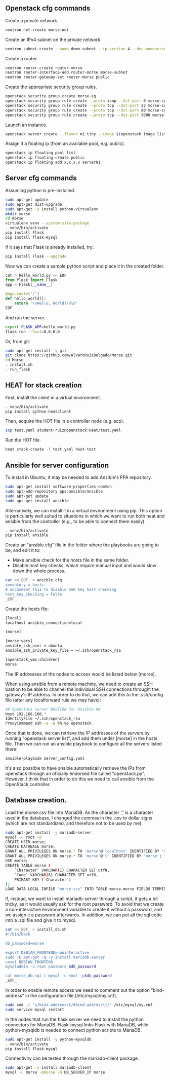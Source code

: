 ## Openstack cfg commands

Create a private network.
```bash
neutron net-create morse-net
```

Create an IPv4 subnet on the private network.
```bash
neutron subnet-create --name demo-subnet --ip-version 4 --dns-nameserver 8.8.4.4 morse-net 192.168.0.0/24
```

Create a router.
```bash
neutron router-create router-morse
neutron router-interface-add router-morse morse-subnet
neutron router-gateway-set router-morse public
```

Create the appropriate security group rules.
```bash
openstack security group create morse-sg
openstack security group rule create --proto icmp --dst-port 0 morse-sg
openstack security group rule create --proto tcp --dst-port 22 morse-sg
openstack security group rule create --proto tcp --dst-port 80 morse-sg
openstack security group rule create --proto tcp --dst-port 5000 morse-sg

```

Launch an instance.
```bash
openstack server create --flavor m1.tiny --image $(openstack image list | awk '/Ubuntu/ {print $2}') --nic net-id=$(openstack network list | awk '/ morse-net / {print $2}') --security-group morse-sg --key-name mykey server-01
```

Assign it a floating ip (from an available pool, e.g. public).
```bash
openstack ip floating pool list
openstack ip floating create public
openstack ip floating add x.x.x.x server01
```

## Server cfg commands

Assuming python is pre-installed.
```bash
sudo apt-get update
sudo apt-get dist-upgrade
sudo apt-get -y install python-virtualenv
mkdir morse
cd morse
virtualenv venv --system-site-package
. venv/bin/activate
pip install Flask
pip install flask-mysql
```
If it says that Flask is already installed, try:
```bash
pip install Flask --upgrade
```

Now we can create a sample python script and place it in the created folder.
```Python
cat > hello_world.py << EOF
from flask import Flask
app = Flask(__name__)

@app.route('/')
def hello_world():
    return '\nHello, World!\n\n'
EOF
```

And run the server.
```bash
export FLASK_APP=hello_world.py
flask run --host=0.0.0.0
```

Or, from git:
```bash
sudo apt-get install -y git
git clone https://github.com/AlvaroRuizDelgado/Morse.git
cd Morse
. install.sh
. run_flask
```

## HEAT for stack creation

First, install the client in a virtual environment.
```bash
. venv/bin/activate
pip install python-heatclient
```

Then, acquire the HOT file in a controller node (e.g. scp).
```bash
scp test.yaml student-ruiz@openstack:Heat/test.yaml
```

Run the HOT file.
```bash
heat stack-create -f test.yaml heat-test
```

## Ansible for server configuration

To install in Ubuntu, it may be needed to add Ansible's PPA repository.
```bash
sudo apt-get install software-properties-common
sudo apt-add-repository ppa:ansible/ansible
sudo apt-get update
sudo apt-get install ansible
```

Alternatively, we can install it in a virtual environment using pip. This option is particularly well suited to situations in which we want to run both heat and ansible from the controller (e.g., to be able to connect them easily).
```bash
. venv/bin/activate
pip install ansible
```

Create an "ansible.cfg" file in the folder where the playbooks are going to be, and edit it to:
- Make ansible check for the hosts file in the same folder.
- Disable host key checks, which require manual input and would slow down the whole process.

```bash
cat <<_EOF_ > ansible.cfg
inventory = hosts
# uncomment this to disable SSH key host checking
host_key_checking = False
_EOF_
```
Create the hosts file:

```bash
[local]
localhost ansible_connection=local

[morse]

[morse:vars]
ansible_ssh_user = ubuntu
ansible_ssh_private_key_file = ~/.ssh/openstack_rsa

[openstack_vms:children]
morse
```

The IP addresses of the nodes to access would be listed below [morse].

When using ansible from a remote machine, we need to create an SSH bastion to be able to channel the individual SSH connections throught the gateway's IP address. In order to do that, we can add this to the .ssh/config file (after any localforward rule we may have):
```bash
## Openstack server BASTION for Ansible ##
Host 192.168.100.*
IdentityFile ~/.ssh/openstack_rsa
ProxyCommand ssh -q -W %h:%p openstack
```

Once that is done, we can retrieve the IP addresses of the servers by running "openstack server list", and add them under [morse] in the hosts file. Then we can run an ansible playbook to configure all the servers listed there:
```bash
ansible-playbook server_config.yaml
```

It's also possible to have ansible automatically retrieve the IPs from openstack through an oficially endorsed file called "openstack.py". However, I think that in order to do this we need to call ansible from the OpenStack controller.

## Database creation.

Load the morse.csv file into MariaDB. As the character ',' is a character used in the database, I changed the commas in the .csv to dollar signs (which are not standardized, and therefore not to be used by me).
```bash
sudo apt-get install -y mariadb-server
mysql -u root -p
CREATE USER morse;
CREATE DATABASE morse;
GRANT ALL PRIVILEGES ON morse.* TO 'morse'@'localhost' IDENTIFIED BY 'morse';
GRANT ALL PRIVILEGES ON morse.* TO 'morse'@'%' IDENTIFIED BY 'morse';
USE morse;
CREATE TABLE morse (
    `Character` VARCHAR(1) CHARACTER SET utf8,
    `Code` VARCHAR(6) CHARACTER SET utf8,
    PRIMARY KEY (`Character`)
);
LOAD DATA LOCAL INFILE "morse.csv" INTO TABLE morse.morse FIELDS TERMINATED BY '$' LINES TERMINATED BY '\n';
```

If, instead, we want to install mariadb-server through a script, it gets a bit tricky, as it would usually ask for the root password. To avoid that we create a non-interactive environment variable to create it without a password, and we assign it a password afterwards. In addition, we can put all the sql code into a .sql file and give it to mysql.
```bash
cat <<_EOF_ > install_db.sh
#!/bin/bash

db_password=morse

export DEBIAN_FRONTEND=noninteractive
sudo -E apt-get -q -y install mariadb-server
unset DEBIAN_FRONTEND
mysqladmin -u root password $db_password

cat morse_db.sql | mysql -u root -p$db_password
_EOF_
```

In order to enable remote access we need to comment out the option "bind-address" in the configuration file (/etc/mysql/my.cnf).
```bash
sudo sed -i 's/bind-address\t/#bind-address\t/' /etc/mysql/my.cnf
sudo service mysql restart
```

In the nodes that run the flask server we need to install the python connectors for MariaDB. Flask-mysql links Flask with MariaDB, while python-mysqldb is needed to connect python scripts to MariaDB.
```bash
sudo apt-get install -y python-mysqldb
. venv/bin/activate
pip install flask-mysql
```

Connectivity can be tested through the mariadb-client package.
```bash
sudo apt-get -y install mariadb-client
mysql -u morse -pmorse -h DB_SERVER_IP morse
```
